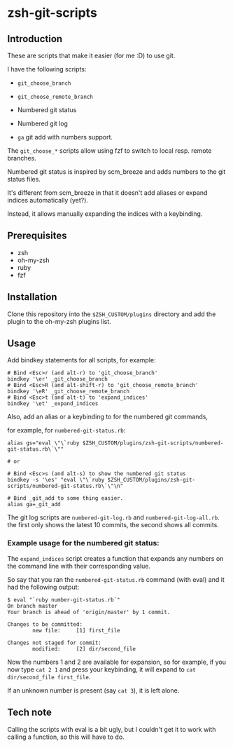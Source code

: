 # zsh-git-scripts

## Introduction

These are scripts that make it easier (for me :D) to use git.

I have the following scripts:

* `git_choose_branch`
* `git_choose_remote_branch`

* Numbered git status
* Numbered git log

* `ga` git add with numbers support.

The `git_choose_*` scripts allow using fzf to switch to local resp. remote branches.

Numbered git status is inspired by scm_breeze and adds numbers to the git status files.

It's different from scm_breeze in that it doesn't add aliases or expand indices automatically (yet?).

Instead, it allows manually expanding the indices with a keybinding.

## Prerequisites

* zsh
* oh-my-zsh
* ruby
* fzf

## Installation

Clone this repository into the `$ZSH_CUSTOM/plugins` directory and add the plugin to the
oh-my-zsh plugins list.

## Usage

Add bindkey statements for all scripts, for example:

```
# Bind <Esc>r (and alt-r) to 'git_choose_branch'
bindkey '\er' _git_choose_branch
# Bind <Esc>R (and alt-shift-r) to 'git_choose_remote_branch'
bindkey '\eR' _git_choose_remote_branch
# Bind <Esc>t (and alt-t) to 'expand_indices'
bindkey '\et' _expand_indices
```

Also, add an alias or a keybinding to for the numbered git commands,

for example, for `numbered-git-status.rb`:

```
alias gs="eval \"\`ruby $ZSH_CUSTOM/plugins/zsh-git-scripts/numbered-git-status.rb\`\""

# or

# Bind <Esc>s (and alt-s) to show the numbered git status
bindkey -s '\es' "eval \"\`ruby $ZSH_CUSTOM/plugins/zsh-git-scripts/numbered-git-status.rb\`\"\n"

# Bind _git_add to some thing easier.
alias ga=_git_add
```

The git log scripts are `numbered-git-log.rb` and `numbered-git-log-all.rb`.
the first only shows the latest 10 commits, the second shows all commits.

### Example usage for the numbered git status:

The `expand_indices` script creates a function that expands any numbers on the
command line with their corresponding value.

So say that you ran the `numbered-git-status.rb` command (with eval) and it had the
following output:

```
$ eval "`ruby number-git-status.rb`"
On branch master
Your branch is ahead of 'origin/master' by 1 commit.

Changes to be committed:
        new file:     [1] first_file

Changes not staged for commit:
        modified:     [2] dir/second_file
```

Now the numbers 1 and 2 are available for expansion, so for example, if you
now type `cat 2 1` and press your keybinding, it will expand to `cat dir/second_file first_file`.

If an unknown number is present (say `cat 3`), it is left alone.

## Tech note

Calling the scripts with eval is a bit ugly, but I couldn't get it to work with
calling a function, so this will have to do.
